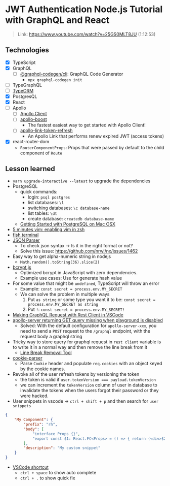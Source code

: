 # JWT Authentication Node.js Tutorial with GraphQL and React

> Link: https://www.youtube.com/watch?v=25GS0MLT8JU (1:12:53)

## Technologies

- [x] TypeScript
- [x] GraphQL
    - [ ] [@graphql-codegen/cli](https://www.npmjs.com/package/@graphql-codegen/cli): GraphQL Code Generator
        - `npx graphql-codegen init`
- [ ] TypeGraphQL
- [ ] [TypeORM](https://typeorm.io/#/)
- [x] PostgresQL
- [x] React
- [ ] Apollo
    - [ ] [Apollo Client](https://www.apollographql.com/docs/react/get-started/)
    - [ ] [apollo-boost](https://www.npmjs.com/package/apollo-boost)
        - The fastest easiest way to get started with Apollo Client!
    - [ ] [apollo-link-token-refresh](https://github.com/newsiberian/apollo-link-token-refresh#readme)
        - An Apollo Link that performs renew expired JWT (access tokens)
- [x] react-router-dom
    - `RouterComponentProps`: Props that were passed by default to the child component of `Route`

## Lesson learned

- `yarn upgrade-interactive --latest` to upgrade the dependencies
- PostgreSQL
    - quick commands:
        - login: `psql postgres`
        - list databases: `\l`
        - switching databases: `\c database-name`
        - list tables: `\dt`
        - create database: `createdb database-name`
    - [Getting Started with PostgreSQL on Mac OSX](https://www.codementor.io/@engineerapart/getting-started-with-postgresql-on-mac-osx-are8jcopb)
- [5 minutes vim: enabling vim in zsh](https://www.barbarianmeetscoding.com/blog/5-minutes-vim-enabling-vim-in-zsh)
- [fish terminal](https://fishshell.com/)
- [JSON Parser](https://jsonformatter.org/json-parser)
    - To check json syntax -> Is it in the right format or not?
    - Solve this issue: https://github.com/nrwl/nx/issues/1462
- Easy way to get alpha-numeric string in nodejs
    - `Math.random().toString(36).slice(2)`
- [bcrypt.js](https://www.npmjs.com/package/bcryptjs)
    - Optimized bcrypt in JavaScript with zero dependencies.
    - Example use cases: Use for generate hash value 
- For some value that might be `undefined`, TypeScript will throw an error
    - Example: `const secret = process.env.MY_SECRET`
    - We can solve the problem in multiple ways
        1. Put `as string` or some type you want it to be: `const secret = process.env.MY_SECRET as string`
        2. Put `!`: `const secret = process.env.MY_SECRET!`
- [Making GraphQL Request with Rest Client in VSCode](https://marketplace.visualstudio.com/items?itemName=humao.rest-client#making-graphql-request)
- [apollo-server returning GET query missing when playground is disabled](https://stackoverflow.com/questions/58595974/apollo-server-returning-get-query-missing-when-playground-is-disabled)
    - Solved: With the default configuration for `apollo-server-xxx`, you need to send a `POST` request to the `/graphql` endpoint, with the request body a graphql string
- Tricky way to store query for graphql request in `rest client` variable is to write it in a normal way and then remove the line break from it
    - [Line Break Removal Tool](https://www.textfixer.com/tools/remove-line-breaks.php)
- [cookie-parser](https://www.npmjs.com/package/cookie-parser)
    - Parse `Cookie` header and populate `req.cookies` with an object keyed by the cookie names.
- Revoke all of the user refresh tokens by versioning the token
    - the token is valid if `user.tokenVersion === payload.tokenVersion`
    - we can increment the `tokenVersion` column of user in database to invalidate the tokens when the users forgot their password or they were hacked.
- User snippets in vscode -> `ctrl + shift + p` and then search for `user snippets`
```json
{
	"My Component": {
		"prefix": "rh",
		"body": [
			"interface Props {}",
			"export const $1: React.FC<Props> = () => { return (<div>$2</div>); }"
		],
		"description": "My custom snippet"
	}
}
```
- [VSCode shortcut](https://code.visualstudio.com/shortcuts/keyboard-shortcuts-windows.pdf)
    - `ctrl + space` to show auto complete
    - `ctrl + .` to show quick fix

